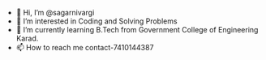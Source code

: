 - 👋 Hi, I’m @sagarnivargi
- 👀 I’m interested in Coding and Solving Problems
- 🌱 I’m currently learning B.Tech from Government College of Engineering Karad.
- 📫 How to reach me contact-7410144387

<!---
sagarnivargi/sagarnivargi is a ✨ special ✨ repository because its `README.md` (this file) appears on your GitHub profile.
You can click the Preview link to take a look at your changes.
--->
